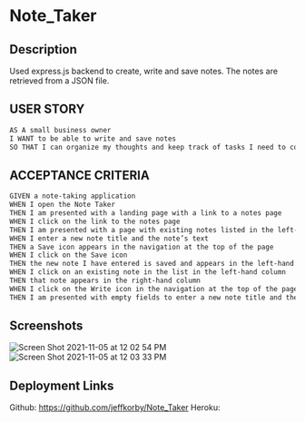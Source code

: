 # Note_Taker

 ## Description
 Used express.js backend to create, write and save notes. The notes are retrieved from a JSON file.
 
 ## USER STORY
 
 ```md
 AS A small business owner
I WANT to be able to write and save notes
SO THAT I can organize my thoughts and keep track of tasks I need to complete
```

## ACCEPTANCE CRITERIA
```md
GIVEN a note-taking application
WHEN I open the Note Taker
THEN I am presented with a landing page with a link to a notes page
WHEN I click on the link to the notes page
THEN I am presented with a page with existing notes listed in the left-hand column, plus empty fields to enter a new note title and the note’s text in the right-hand column
WHEN I enter a new note title and the note’s text
THEN a Save icon appears in the navigation at the top of the page
WHEN I click on the Save icon
THEN the new note I have entered is saved and appears in the left-hand column with the other existing notes
WHEN I click on an existing note in the list in the left-hand column
THEN that note appears in the right-hand column
WHEN I click on the Write icon in the navigation at the top of the page
THEN I am presented with empty fields to enter a new note title and the note’s text in the right-hand column
```

## Screenshots
![Screen Shot 2021-11-05 at 12 02 54 PM](https://user-images.githubusercontent.com/82245490/140541336-7679d493-1f28-459c-8e5a-b2de21e68925.png)
![Screen Shot 2021-11-05 at 12 03 33 PM](https://user-images.githubusercontent.com/82245490/140541392-f5683a4f-b98f-45f1-ac1e-85039bf84386.png)

## Deployment Links
Github: https://github.com/jeffkorby/Note_Taker
Heroku: 
